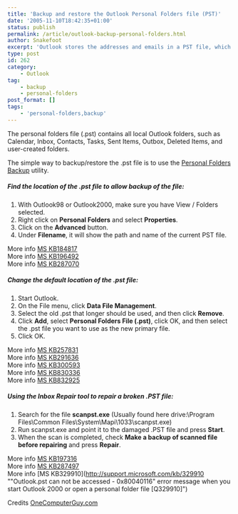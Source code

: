 ```yaml
---
title: 'Backup and restore the Outlook Personal Folders file (PST)'
date: '2005-11-10T18:42:35+01:00'
status: publish
permalink: /article/outlook-backup-personal-folders.html
author: Snakefoot
excerpt: 'Outlook stores the addresses and emails in a PST file, which one can backup and restore.'
type: post
id: 262
category:
    - Outlook
tag:
    - backup
    - personal-folders
post_format: []
tags:
    - 'personal-folders,backup'
---
```

The personal folders file (.pst) contains all local Outlook folders, such as Calendar, Inbox, Contacts, Tasks, Sent Items, Outbox, Deleted Items, and user-created folders.  
  
 The simple way to backup/restore the .pst file is to use the [Personal Folders Backup](http://www.microsoft.com/downloads/details.aspx?familyid=8b081f3a-b7d0-4b16-b8af-5a6322f4fd01) utility.

##### Find the location of the .pst file to allow backup of the file:

1. With Outlook98 or Outlook2000, make sure you have View / Folders selected.
2. Right click on **Personal Folders** and select **Properties**.
3. Click on the **Advanced** button.
4. Under **Filename**, it will show the path and name of the current PST file.
 
 More info [MS KB184817](http://support.microsoft.com/kb/184817 "OL98: (IMO) How to Back Up, Restore, or Move Outlook Data [Q184817]")  
 More info [MS KB196492](http://support.microsoft.com/kb/196492 "OL2000: (IMO) How to Back Up, Restore, or Move Outlook Data [Q196492]")  
 More info [MS KB287070](http://support.microsoft.com/kb/287070 "How to back up, to restore, or to move Outlook 2002 data in Outlook 2002 [Q287070]")  
  
##### Change the default location of the .pst file:

1. Start Outlook.
2. On the File menu, click **Data File Management**.
3. Select the old .pst that longer should be used, and then click **Remove**.
4. Click **Add**, select **Personal Folders File (.pst)**, click OK, and then select the .pst file you want to use as the new primary file.
5. Click OK.
 
 More info [MS KB257831](http://support.microsoft.com/kb/257831 "How to move your personal folders file in Outlook 2000 that is installed in Internet Mail Only mode [Q257831]")  
 More info [MS KB291636](http://support.microsoft.com/kb/291636 "How to move your personal folders (.pst) file in Outlook 2002 [Q291636]")  
 More info [MS KB300593](http://support.microsoft.com/kb/300593 "OL2002: How to Move the Hotmail .PST Cache File [Q300593]")  
 More info [MS KB830336](http://support.microsoft.com/kb/830336 "The .pst file has a different format and folder size limit in Outlook 2003 [Q830336]")  
 More info [MS KB832925](http://support.microsoft.com/kb/832925 "How to configure the size limit for both (.pst) and (.ost) files in Outlook 2003 [Q832925]")  
  
##### Using the Inbox Repair tool to repair a broken .PST file:

1. Search for the file **scanpst.exe** (Usually found here drive:\\Program Files\\Common Files\\System\\Mapi\\1033\\scanpst.exe)
2. Run scanpst.exe and point it to the damaged .PST file and press **Start**.
3. When the scan is completed, check **Make a backup of scanned file before repairing** and press **Repair**.
 
 More info [MS KB197316](http://support.microsoft.com/kb/197316 "How to use the Inbox Repair Tool to recover messages in Outlook 2000 that is installed with Corporate and Workgroup option [Q197316]")  
 More info [MS KB287497](http://support.microsoft.com/kb/287497 "How to use the Inbox Repair Tools to recover e-mail messages in Outlook 2002 and Outlook 2003 [Q287497]")  
 More info [MS KB329910](http://support.microsoft.com/kb/329910 ""Outlook.pst can not be accessed - 0x80040116" error message when you start Outlook 2000 or open a personal folder file [Q329910]")  
  
 Credits [OneComputerGuy.com](http://onecomputerguy.com/)